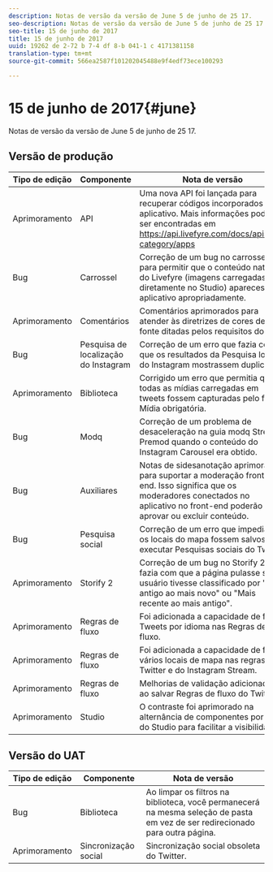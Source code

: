 ```yaml
---
description: Notas de versão da versão de June 5 de junho de 25 17.
seo-description: Notas de versão da versão de June 5 de junho de 25 17.
seo-title: 15 de junho de 2017
title: 15 de junho de 2017
uuid: 19262 de 2-72 b 7-4 df 8-b 041-1 c 4171381158
translation-type: tm+mt
source-git-commit: 566ea2587f101202045488e9f4edf73ece100293

---
```



# 15 de junho de 2017{#june}

Notas de versão da versão de June 5 de junho de 25 17.

## Versão de produção

| **Tipo de edição** | **Componente** | **Nota de versão** |
|---|---|---|
| Aprimoramento | API | Uma nova API foi lançada para recuperar códigos incorporados do aplicativo. Mais informações podem ser encontradas em https://api.livefyre.com/docs/apis/by-category/apps |
| Bug | Carrossel | Correção de um bug no carrossel para permitir que o conteúdo nativo do Livefyre (imagens carregadas diretamente no Studio) aparecesse no aplicativo apropriadamente. |
| Aprimoramento | Comentários | Comentários aprimorados para atender às diretrizes de cores de fonte ditadas pelos requisitos do ADA. |
| Bug | Pesquisa de localização do Instagram | Correção de um erro que fazia com que os resultados da Pesquisa local do Instagram mostrassem duplicatas. |
| Aprimoramento | Biblioteca | Corrigido um erro que permitia que todas as mídias carregadas em tweets fossem capturadas pelo filtro Mídia obrigatória. |
| Bug | Modq | Correção de um problema de desaceleração na guia modq Streams Premod quando o conteúdo do Instagram Carousel era obtido. |
| Bug | Auxiliares | Notas de sidesanotação aprimoradas para suportar a moderação front-end. Isso significa que os moderadores conectados no aplicativo no front-end poderão aprovar ou excluir conteúdo. |
| Bug | Pesquisa social | Correção de um erro que impedia que os locais do mapa fossem salvos ao executar Pesquisas sociais do Twitter. |
| Aprimoramento | Storify 2 | Correção de um bug no Storify 2 que fazia com que a página pulasse se um usuário tivesse classificado por "Mais antigo ao mais novo" ou "Mais recente ao mais antigo". |
| Aprimoramento | Regras de fluxo | Foi adicionada a capacidade de filtrar Tweets por idioma nas Regras de fluxo. |
| Aprimoramento | Regras de fluxo | Foi adicionada a capacidade de filtrar vários locais de mapa nas regras do Twitter e do Instagram Stream. |
| Aprimoramento | Regras de fluxo | Melhorias de validação adicionadas ao salvar Regras de fluxo do Twitter. |
| Aprimoramento | Studio | O contraste foi aprimorado na alternância de componentes por meio do Studio para facilitar a visibilidade. |

## Versão do UAT

| **Tipo de edição** | **Componente** | **Nota de versão** |
|---|---|---|
| Bug | Biblioteca | Ao limpar os filtros na biblioteca, você permanecerá na mesma seleção de pasta em vez de ser redirecionado para outra página. |
| Aprimoramento | Sincronização social | Sincronização social obsoleta do Twitter. |

